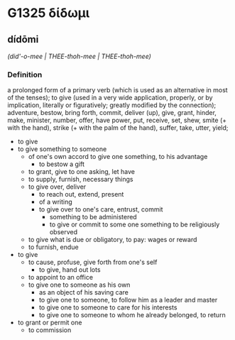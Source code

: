 # G1325 δίδωμι

## dídōmi

_(did'-o-mee | THEE-thoh-mee | THEE-thoh-mee)_

### Definition

a prolonged form of a primary verb (which is used as an alternative in most of the tenses); to give (used in a very wide application, properly, or by implication, literally or figuratively; greatly modified by the connection); adventure, bestow, bring forth, commit, deliver (up), give, grant, hinder, make, minister, number, offer, have power, put, receive, set, shew, smite (+ with the hand), strike (+ with the palm of the hand), suffer, take, utter, yield; 

- to give
- to give something to someone
  - of one's own accord to give one something, to his advantage
    - to bestow a gift
  - to grant, give to one asking, let have
  - to supply, furnish, necessary things
  - to give over, deliver
    - to reach out, extend, present
    - of a writing
    - to give over to one's care, entrust, commit
      - something to be administered
      - to give or commit to some one something to be religiously observed
  - to give what is due or obligatory, to pay: wages or reward
  - to furnish, endue
- to give
  - to cause, profuse, give forth from one's self
    - to give, hand out lots
  - to appoint to an office
  - to give one to someone as his own
    - as an object of his saving care
    - to give one to someone, to follow him as a leader and master
    - to give one to someone to care for his interests
    - to give one to someone to whom he already belonged, to return
- to grant or permit one
  - to commission

